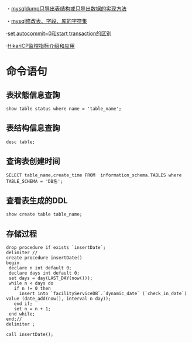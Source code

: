 ・[mysqldump只导出表结构或只导出数据的实现方法](https://www.jb51.net/article/28855.htm)

・[mysql修改表、字段、库的字符集](http://fatkun.com/2011/05/mysql-alter-charset.html)

·[set autocommit=0和start transaction的区别](https://www.jianshu.com/p/a4b22ea57186)

·[HikariCP监控指标介绍和应用](https://www.cnblogs.com/fireround/p/11756087.html)


# 命令语句
## 表狀態信息查詢
```mysql
show table status where name = 'table_name';
```
## 表结构信息查詢
```mysql
desc table;
```

## 查询表创建时间
```mysql
SELECT table_name,create_time FROM  information_schema.TABLES where TABLE_SCHEMA = 'DB名';
```

## 查看表生成的DDL
```mysql
show create table table_name;
```
## 存储过程
```mysql
drop procedure if exists `insertDate`;
delimiter //
create procedure insertDate()
begin
 declare n int default 0;
 declare days int default 0;
 set days = day(LAST_DAY(now()));
 while n < days do
   if n != 0 then
     insert into `facilityServiceDB`.`dynamic_date` (`check_in_date`) value (date_add(now(), interval n day));
   end if;
   set n = n + 1;
 end while;
end;//
delimiter ;

call insertDate();
```
